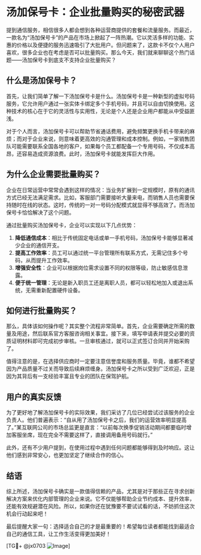 # 汤加保号卡：企业批量购买的秘密武器

提到通信服务，相信很多人都会想到各种运营商提供的套餐和流量服务。而最近，一款名为“汤加保号卡”的产品在市场上掀起了一阵热潮。它以灵活多样的功能、实惠的价格以及便捷的服务迅速吸引了大批用户。但问题来了，这款卡不仅个人用户喜欢，很多企业也在考虑是否可以批量购买。那么今天，我们就来聊聊这个热门话题——汤加保号卡到底支不支持企业批量购买？

## 什么是汤加保号卡？

首先，让我们简单了解一下汤加保号卡是什么。汤加保号卡是一种新型的虚拟号码服务，它允许用户通过一张实体卡绑定多个手机号码，并且可以自由切换使用。这种技术的核心在于它的灵活性与实用性，无论是个人还是企业用户都能从中受益匪浅。

对于个人而言，汤加保号卡可以帮助节省通话费用，避免频繁更换手机卡带来的麻烦；而对于企业来说，则意味着更高效的沟通管理和成本控制。例如，一家销售团队可能需要联系全国各地的客户，如果每个员工都配备一个专用号码，不仅成本高昂，还容易造成资源浪费。此时，汤加保号卡就能发挥巨大作用。

## 为什么企业需要批量购买？

企业在日常运营中常常会遇到这样的情况：当业务扩展到一定规模时，原有的通讯方式已经无法满足需求。比如，客服部门需要接听大量来电，而销售人员也需要保持随时在线的状态。这时，传统的一对一号码分配模式就显得不够高效了。而汤加保号卡恰恰解决了这个问题。

通过批量购买汤加保号卡，企业可以实现以下几点优势：

1. **降低通信成本**：相比于传统固定电话或单一手机号码，汤加保号卡能够显著减少企业的通信开支。
2. **提高工作效率**：员工可以通过统一平台管理所有联系方式，无需记住多个号码，从而提升工作效率。
3. **增强安全性**：企业可以根据岗位需求设置不同的权限等级，防止敏感信息泄露。
4. **便于统一管理**：无论是新入职员工还是离职人员，都可以轻松地加入或退出系统，无需重新配置硬件设备。

## 如何进行批量购买？

那么，具体该如何操作呢？其实整个流程非常简单。首先，企业需要确定所需的数量及用途，然后联系官方客服咨询相关事宜。接下来，填写申请表并提交必要的资质证明材料即可完成初步审核。一旦审核通过，就可以正式签订合同并开始采购了。

值得注意的是，在选择供应商时一定要注意信誉度和服务质量。毕竟，谁都不希望因为产品质量不过关而导致后续麻烦缠身。汤加保号卡之所以受到广泛欢迎，正是因为其背后有一支经验丰富且专业的团队在保驾护航。

## 用户的真实反馈

为了更好地了解汤加保号卡的实际效果，我们采访了几位已经尝试过该服务的企业负责人。他们普遍表示：“自从用了汤加保号卡之后，我们的运营效率明显提高了。”某互联网公司的市场总监更是直言：“以前每次换季促销活动期间都要临时增加客服坐席，现在完全不需要这样了，直接调用备用号码就行。”

此外，还有不少用户提到，在使用过程中遇到任何问题都能够得到及时响应。这让他们感到非常安心，也更加坚定了继续合作的信心。

## 结语

综上所述，汤加保号卡确实是一款值得信赖的产品，尤其是对于那些正在寻求创新解决方案来优化内部管理的企业来说。它不仅能够帮助企业节约成本、提升效率，还能有效规避潜在风险。所以，如果你还在犹豫要不要试试看的话，不妨抓住这次机会行动起来吧！

最后提醒大家一句：选择适合自己的才是最重要的！希望每位读者都能找到最适合自己的通信工具，让工作生活变得更加美好！

[TG💪+ @jx0703 ![Image](https://github.com/user-attachments/assets/dbca1d08-cadb-493c-b0ec-ad6f7a83f270)]